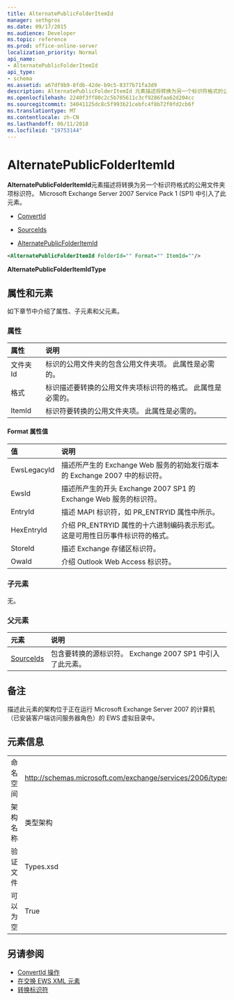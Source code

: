 ```yaml
---
title: AlternatePublicFolderItemId
manager: sethgros
ms.date: 09/17/2015
ms.audience: Developer
ms.topic: reference
ms.prod: office-online-server
localization_priority: Normal
api_name:
- AlternatePublicFolderItemId
api_type:
- schema
ms.assetid: a67df9b9-8fdb-42de-b9c5-8377b71fa3d9
description: AlternatePublicFolderItemId 元素描述将转换为另一个标识符格式的公用文件夹项标识符。 Microsoft Exchange Server 2007 Service Pack 1 (SP1) 中引入了此元素。
ms.openlocfilehash: 2240f3ff80c2c5b705611c3cf9286faa62d204cc
ms.sourcegitcommit: 34041125dc8c5f993b21cebfc4f8b72f0fd2cb6f
ms.translationtype: MT
ms.contentlocale: zh-CN
ms.lasthandoff: 06/11/2018
ms.locfileid: "19753144"
---
```

# <a name="alternatepublicfolderitemid"></a>AlternatePublicFolderItemId

**AlternatePublicFolderItemId**元素描述将转换为另一个标识符格式的公用文件夹项标识符。 Microsoft Exchange Server 2007 Service Pack 1 (SP1) 中引入了此元素。 
  
- [ConvertId](convertid.md)
  
- [SourceIds](sourceids.md)
  
- [AlternatePublicFolderItemId](alternatepublicfolderitemid.md)
  
```xml
<AlternatePublicFolderItemId FolderId="" Format="" ItemId=""/>
```

 **AlternatePublicFolderItemIdType**
## <a name="attributes-and-elements"></a>属性和元素

如下章节中介绍了属性、子元素和父元素。
  
### <a name="attributes"></a>属性

|**属性**|**说明**|
|:-----|:-----|
|文件夹 Id  <br/> |标识的公用文件夹的包含公用文件夹项。 此属性是必需的。  <br/> |
|格式  <br/> |标识描述要转换的公用文件夹项标识符的格式。 此属性是必需的。  <br/> |
|ItemId  <br/> |标识符要转换的公用文件夹项。 此属性是必需的。  <br/> |
   
#### <a name="format-attribute-values"></a>Format 属性值

|**值**|**说明**|
|:-----|:-----|
|EwsLegacyId  <br/> |描述所产生的 Exchange Web 服务的初始发行版本的 Exchange 2007 中的标识符。  <br/> |
|EwsId  <br/> |描述所产生的开头 Exchange 2007 SP1 的 Exchange Web 服务的标识符。  <br/> |
|EntryId  <br/> |描述 MAPI 标识符，如 PR_ENTRYID 属性中所示。  <br/> |
|HexEntryId  <br/> |介绍 PR_ENTRYID 属性的十六进制编码表示形式。 这是可用性日历事件标识符的格式。  <br/> |
|StoreId  <br/> |描述 Exchange 存储区标识符。  <br/> |
|OwaId  <br/> |介绍 Outlook Web Access 标识符。  <br/> |
   
### <a name="child-elements"></a>子元素

无。
  
### <a name="parent-elements"></a>父元素

|**元素**|**说明**|
|:-----|:-----|
|[SourceIds](sourceids.md) <br/> |包含要转换的源标识符。 Exchange 2007 SP1 中引入了此元素。  <br/> |
   
## <a name="remarks"></a>备注

描述此元素的架构位于正在运行 Microsoft Exchange Server 2007 的计算机（已安装客户端访问服务器角色）的 EWS 虚拟目录中。
  
## <a name="element-information"></a>元素信息

|||
|:-----|:-----|
|命名空间  <br/> |http://schemas.microsoft.com/exchange/services/2006/types  <br/> |
|架构名称  <br/> |类型架构  <br/> |
|验证文件  <br/> |Types.xsd  <br/> |
|可以为空  <br/> |True  <br/> |
   
## <a name="see-also"></a>另请参阅

- [ConvertId 操作](convertid-operation.md)
- [在交换 EWS XML 元素](ews-xml-elements-in-exchange.md)
- [转换标识符](http://msdn.microsoft.com/library/a5391746-b6ef-4f48-8fc8-8255258651aa%28Office.15%29.aspx)

